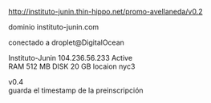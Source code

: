 http://instituto-junin.thin-hippo.net/promo-avellaneda/v0.2

dominio instituto-junin.com                                             
                                                
conectado a droplet@DigitalOcean                                                
                                                
Instituto-Junin 104.236.56.233  Active  
RAM 512 MB
DISK 20 GB
locaion nyc3                                    
                                                
v0.4                                            
guarda el timestamp de la preinscripción 
